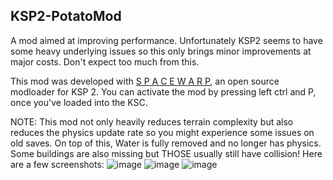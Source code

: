 ## KSP2-PotatoMod
A mod aimed at improving performance. Unfortunately KSP2 seems to have some heavy underlying issues so this only brings minor improvements at major costs. Don't expect too much from this.

This mod was developed with [S P A C E  W A R P](https://github.com/X606/SpaceWarp), an open source modloader for KSP 2.
You can activate the mod by pressing left ctrl and P, once you've loaded into the KSC.

NOTE: This mod not only heavily reduces terrain complexity but also reduces the physics update rate so you might experience some issues on old saves.
On top of this, Water is fully removed and no longer has physics. Some buildings are also missing but THOSE usually still have collision!
Here are a few screenshots:
![image](https://user-images.githubusercontent.com/54477532/221349948-9099701f-7f9a-492d-930d-b1e77c7e2913.png)
![image](https://user-images.githubusercontent.com/54477532/221349952-1b6deb5b-d4b4-42fc-99b0-c0b7011d0c2c.png)
![image](https://user-images.githubusercontent.com/54477532/221349956-803eaac5-5f60-44ae-b1b0-98dac4a33131.png)
